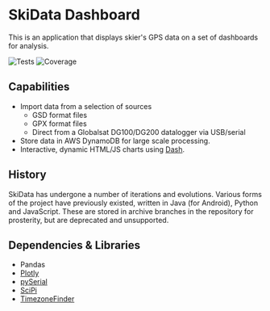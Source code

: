 # SkiData Dashboard

This is an application that displays skier's GPS data on a set of dashboards for analysis.

![Tests](https://github.com/essar/pySki/actions/workflows/tests.yml/badge.svg)  ![Coverage](https://img.shields.io/endpoint?url=https://gist.githubusercontent.com/essar/208eb98099788c4db260c7791537bd85/raw/pySki_coverage_badge.json)

## Capabilities

- Import data from a selection of sources
  - GSD format files
  - GPX format files
  - Direct from a Globalsat DG100/DG200 datalogger via USB/serial
- Store data in AWS DynamoDB for large scale processing.
- Interactive, dynamic HTML/JS charts using [Dash](https://dash.plotly.com/).


## History

SkiData has undergone a number of iterations and evolutions. Various forms of the project have previously existed, written in Java (for Android), Python and JavaScript. These are stored in archive branches in the repository for prosterity, but are deprecated and unsupported.

## Dependencies & Libraries

- Pandas
- [Plotly](https://plotly.com/python/)
- [pySerial](https://pythonhosted.org/pyserial/index.html)
- [SciPi](https://scipy.org/)
- [TimezoneFinder](https://timezonefinder.readthedocs.io/en/latest/index.html)
